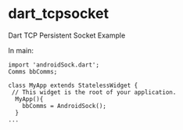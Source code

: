 # dart_tcpsocket
Dart TCP Persistent Socket Example 


In main:

    import 'androidSock.dart';
    Comms bbComms; 

    class MyApp extends StatelessWidget {
     // This widget is the root of your application.
      MyApp(){
        bbComms = AndroidSock();
      }
    ...
